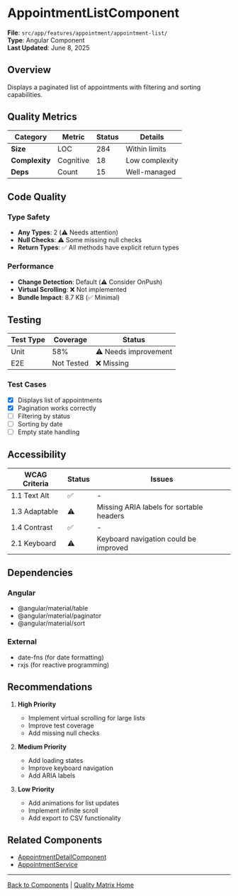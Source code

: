 # AppointmentListComponent

**File**: `src/app/features/appointment/appointment-list/`  
**Type**: Angular Component  
**Last Updated**: June 8, 2025

## Overview

Displays a paginated list of appointments with filtering and sorting capabilities.

## Quality Metrics

| Category       | Metric    | Status | Details        |
| -------------- | --------- | ------ | -------------- |
| **Size**       | LOC       | 284    | Within limits  |
| **Complexity** | Cognitive | 18     | Low complexity |
| **Deps**       | Count     | 15     | Well-managed   |

## Code Quality

### Type Safety

- **Any Types**: 2 (⚠️ Needs attention)
- **Null Checks**: ⚠️ Some missing null checks
- **Return Types**: ✅ All methods have explicit return types

### Performance

- **Change Detection**: Default (⚠️ Consider OnPush)
- **Virtual Scrolling**: ❌ Not implemented
- **Bundle Impact**: 8.7 KB (✅ Minimal)

## Testing

| Test Type | Coverage   | Status               |
| --------- | ---------- | -------------------- |
| Unit      | 58%        | ⚠️ Needs improvement |
| E2E       | Not Tested | ❌ Missing           |

### Test Cases

- [x] Displays list of appointments
- [x] Pagination works correctly
- [ ] Filtering by status
- [ ] Sorting by date
- [ ] Empty state handling

## Accessibility

| WCAG Criteria | Status | Issues                                   |
| ------------- | ------ | ---------------------------------------- |
| 1.1 Text Alt  | ✅     | -                                        |
| 1.3 Adaptable | ⚠️     | Missing ARIA labels for sortable headers |
| 1.4 Contrast  | ✅     | -                                        |
| 2.1 Keyboard  | ⚠️     | Keyboard navigation could be improved    |

## Dependencies

### Angular

- @angular/material/table
- @angular/material/paginator
- @angular/material/sort

### External

- date-fns (for date formatting)
- rxjs (for reactive programming)

## Recommendations

1. **High Priority**
   - Implement virtual scrolling for large lists
   - Improve test coverage
   - Add missing null checks

2. **Medium Priority**
   - Add loading states
   - Improve keyboard navigation
   - Add ARIA labels

3. **Low Priority**
   - Add animations for list updates
   - Implement infinite scroll
   - Add export to CSV functionality

## Related Components

- [AppointmentDetailComponent](./appointment-detail.md)
- [AppointmentService](./appointment-service.md)

---

[Back to Components](./README.md) | [Quality Matrix Home](../README.md)
